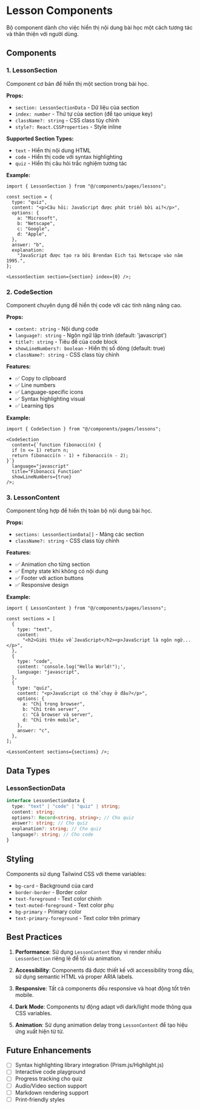# Lesson Components

Bộ component dành cho việc hiển thị nội dung bài học một cách tương tác và thân thiện với người dùng.

## Components

### 1. LessonSection

Component cơ bản để hiển thị một section trong bài học.

**Props:**

- `section: LessonSectionData` - Dữ liệu của section
- `index: number` - Thứ tự của section (để tạo unique key)
- `className?: string` - CSS class tùy chỉnh
- `style?: React.CSSProperties` - Style inline

**Supported Section Types:**

- `text` - Hiển thị nội dung HTML
- `code` - Hiển thị code với syntax highlighting
- `quiz` - Hiển thị câu hỏi trắc nghiệm tương tác

**Example:**

```tsx
import { LessonSection } from "@/components/pages/lessons";

const section = {
  type: "quiz",
  content: "<p>Câu hỏi: JavaScript được phát triển bởi ai?</p>",
  options: {
    a: "Microsoft",
    b: "Netscape",
    c: "Google",
    d: "Apple",
  },
  answer: "b",
  explanation:
    "JavaScript được tạo ra bởi Brendan Eich tại Netscape vào năm 1995.",
};

<LessonSection section={section} index={0} />;
```

### 2. CodeSection

Component chuyên dụng để hiển thị code với các tính năng nâng cao.

**Props:**

- `content: string` - Nội dung code
- `language?: string` - Ngôn ngữ lập trình (default: 'javascript')
- `title?: string` - Tiêu đề của code block
- `showLineNumbers?: boolean` - Hiển thị số dòng (default: true)
- `className?: string` - CSS class tùy chỉnh

**Features:**

- ✅ Copy to clipboard
- ✅ Line numbers
- ✅ Language-specific icons
- ✅ Syntax highlighting visual
- ✅ Learning tips

**Example:**

```tsx
import { CodeSection } from "@/components/pages/lessons";

<CodeSection
  content={`function fibonacci(n) {
  if (n <= 1) return n;
  return fibonacci(n - 1) + fibonacci(n - 2);
}`}
  language="javascript"
  title="Fibonacci Function"
  showLineNumbers={true}
/>;
```

### 3. LessonContent

Component tổng hợp để hiển thị toàn bộ nội dung bài học.

**Props:**

- `sections: LessonSectionData[]` - Mảng các section
- `className?: string` - CSS class tùy chỉnh

**Features:**

- ✅ Animation cho từng section
- ✅ Empty state khi không có nội dung
- ✅ Footer với action buttons
- ✅ Responsive design

**Example:**

```tsx
import { LessonContent } from "@/components/pages/lessons";

const sections = [
  {
    type: "text",
    content:
      "<h2>Giới thiệu về JavaScript</h2><p>JavaScript là ngôn ngữ...</p>",
  },
  {
    type: "code",
    content: 'console.log("Hello World!");',
    language: "javascript",
  },
  {
    type: "quiz",
    content: "<p>JavaScript có thể chạy ở đâu?</p>",
    options: {
      a: "Chỉ trong browser",
      b: "Chỉ trên server",
      c: "Cả browser và server",
      d: "Chỉ trên mobile",
    },
    answer: "c",
  },
];

<LessonContent sections={sections} />;
```

## Data Types

### LessonSectionData

```typescript
interface LessonSectionData {
  type: "text" | "code" | "quiz" | string;
  content: string;
  options?: Record<string, string>; // Cho quiz
  answer?: string; // Cho quiz
  explanation?: string; // Cho quiz
  language?: string; // Cho code
}
```

## Styling

Components sử dụng Tailwind CSS với theme variables:

- `bg-card` - Background của card
- `border-border` - Border color
- `text-foreground` - Text color chính
- `text-muted-foreground` - Text color phụ
- `bg-primary` - Primary color
- `text-primary-foreground` - Text color trên primary

## Best Practices

1. **Performance**: Sử dụng `LessonContent` thay vì render nhiều `LessonSection` riêng lẻ để tối ưu animation.

2. **Accessibility**: Components đã được thiết kế với accessibility trong đầu, sử dụng semantic HTML và proper ARIA labels.

3. **Responsive**: Tất cả components đều responsive và hoạt động tốt trên mobile.

4. **Dark Mode**: Components tự động adapt với dark/light mode thông qua CSS variables.

5. **Animation**: Sử dụng animation delay trong `LessonContent` để tạo hiệu ứng xuất hiện từ từ.

## Future Enhancements

- [ ] Syntax highlighting library integration (Prism.js/Highlight.js)
- [ ] Interactive code playground
- [ ] Progress tracking cho quiz
- [ ] Audio/Video section support
- [ ] Markdown rendering support
- [ ] Print-friendly styles
